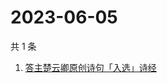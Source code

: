 # 2023-06-05

共 1 条

<!-- BEGIN -->
<!-- 最后更新时间 Mon Jun 05 2023 04:07:06 GMT+0800 (China Standard Time) -->

1. [答主楚云卿原创诗句「入选」诗经](https://www.zhihu.com/search?q=答主楚云卿原创诗句「入选」诗经)

<!-- END -->
